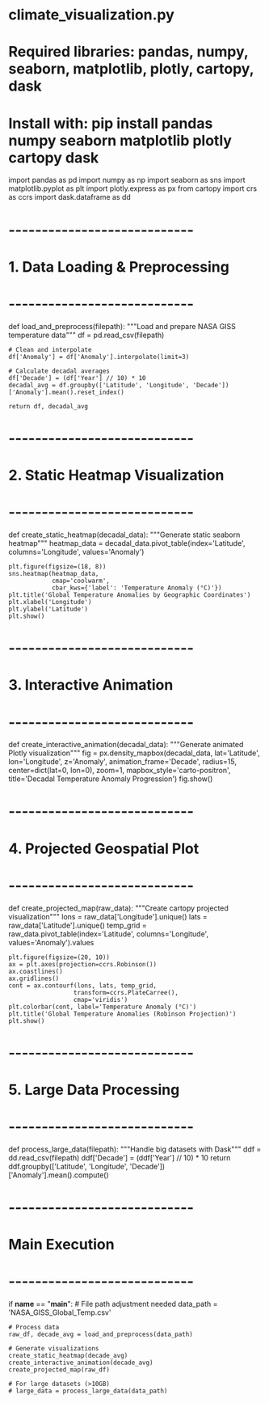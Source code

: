 # climate_visualization.py
# Required libraries: pandas, numpy, seaborn, matplotlib, plotly, cartopy, dask
# Install with: pip install pandas numpy seaborn matplotlib plotly cartopy dask

import pandas as pd
import numpy as np
import seaborn as sns
import matplotlib.pyplot as plt
import plotly.express as px
from cartopy import crs as ccrs
import dask.dataframe as dd

# ----------------------------
# 1. Data Loading & Preprocessing
# ----------------------------
def load_and_preprocess(filepath):
    """Load and prepare NASA GISS temperature data"""
    df = pd.read_csv(filepath)
    
    # Clean and interpolate
    df['Anomaly'] = df['Anomaly'].interpolate(limit=3)
    
    # Calculate decadal averages
    df['Decade'] = (df['Year'] // 10) * 10
    decadal_avg = df.groupby(['Latitude', 'Longitude', 'Decade'])['Anomaly'].mean().reset_index()
    
    return df, decadal_avg

# ----------------------------
# 2. Static Heatmap Visualization
# ----------------------------
def create_static_heatmap(decadal_data):
    """Generate static seaborn heatmap"""
    heatmap_data = decadal_data.pivot_table(index='Latitude', 
                                          columns='Longitude', 
                                          values='Anomaly')

    plt.figure(figsize=(18, 8))
    sns.heatmap(heatmap_data, 
                cmap='coolwarm',
                cbar_kws={'label': 'Temperature Anomaly (°C)'})
    plt.title('Global Temperature Anomalies by Geographic Coordinates')
    plt.xlabel('Longitude')
    plt.ylabel('Latitude')
    plt.show()

# ----------------------------
# 3. Interactive Animation
# ----------------------------
def create_interactive_animation(decadal_data):
    """Generate animated Plotly visualization"""
    fig = px.density_mapbox(decadal_data,
                          lat='Latitude',
                          lon='Longitude',
                          z='Anomaly',
                          animation_frame='Decade',
                          radius=15,
                          center=dict(lat=0, lon=0), 
                          zoom=1,
                          mapbox_style='carto-positron',
                          title='Decadal Temperature Anomaly Progression')
    fig.show()

# ----------------------------
# 4. Projected Geospatial Plot
# ----------------------------
def create_projected_map(raw_data):
    """Create cartopy projected visualization"""
    lons = raw_data['Longitude'].unique()
    lats = raw_data['Latitude'].unique()
    temp_grid = raw_data.pivot_table(index='Latitude', 
                                    columns='Longitude', 
                                    values='Anomaly').values

    plt.figure(figsize=(20, 10))
    ax = plt.axes(projection=ccrs.Robinson())
    ax.coastlines()
    ax.gridlines()
    cont = ax.contourf(lons, lats, temp_grid,
                      transform=ccrs.PlateCarree(),
                      cmap='viridis')
    plt.colorbar(cont, label='Temperature Anomaly (°C)')
    plt.title('Global Temperature Anomalies (Robinson Projection)')
    plt.show()

# ----------------------------
# 5. Large Data Processing
# ----------------------------
def process_large_data(filepath):
    """Handle big datasets with Dask"""
    ddf = dd.read_csv(filepath)
    ddf['Decade'] = (ddf['Year'] // 10) * 10
    return ddf.groupby(['Latitude', 'Longitude', 'Decade'])['Anomaly'].mean().compute()

# ----------------------------
# Main Execution
# ----------------------------
if __name__ == "__main__":
    # File path adjustment needed
    data_path = 'NASA_GISS_Global_Temp.csv'
    
    # Process data
    raw_df, decade_avg = load_and_preprocess(data_path)
    
    # Generate visualizations
    create_static_heatmap(decade_avg)
    create_interactive_animation(decade_avg)
    create_projected_map(raw_df)
    
    # For large datasets (>10GB)
    # large_data = process_large_data(data_path)
